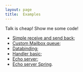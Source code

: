 ```yaml
---
layout: page
title:  Examples
---
```


Talk is cheap! Show me some code!

- [Simple receive and send back](https://github.com/appulse-projects/encon-java/tree/master/examples/simple);
- [Custom Mailbox queue](https://github.com/appulse-projects/encon-java/tree/master/examples/custom-queue);
- [Databinding](https://github.com/appulse-projects/encon-java/tree/master/examples/databind);
- [Handler basic](https://github.com/appulse-projects/encon-java/tree/master/examples/handler-basic);
- [Echo server](https://github.com/appulse-projects/encon-java/tree/master/examples/echo-server);
- [Echo server Spring](https://github.com/appulse-projects/encon-java/tree/master/examples/echo-server-spring).
